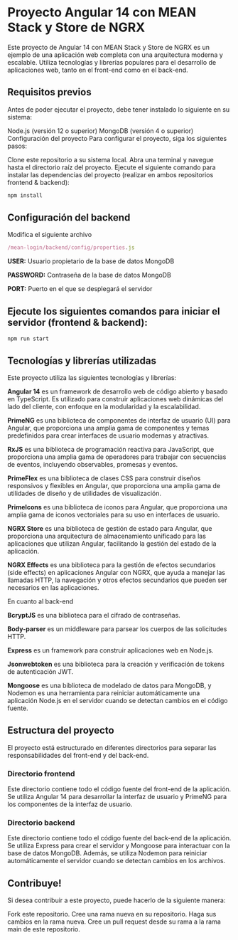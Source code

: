 # Proyecto Angular 14 con MEAN Stack y Store de NGRX

Este proyecto de Angular 14 con MEAN Stack y Store de NGRX es un ejemplo de una aplicación web completa con una arquitectura moderna y escalable. Utiliza tecnologías y librerías populares para el desarrollo de aplicaciones web, tanto en el front-end como en el back-end.

## Requisitos previos

Antes de poder ejecutar el proyecto, debe tener instalado lo siguiente en su sistema:

Node.js (versión 12 o superior)
MongoDB (versión 4 o superior)
Configuración del proyecto
Para configurar el proyecto, siga los siguientes pasos:

Clone este repositorio a su sistema local.
Abra una terminal y navegue hasta el directorio raíz del proyecto.
Ejecute el siguiente comando para instalar las dependencias del proyecto (realizar en ambos repositorios frontend & backend):
```bash
npm install
```
## Configuración del backend

Modifica el siguiente archivo
```js 
/mean-login/backend/config/properties.js
```

**USER:** Usuario propietario de la base de datos MongoDB

**PASSWORD:** Contraseña de la base de datos MongoDB

**PORT:** Puerto en el que se desplegará el servidor
## Ejecute los siguientes comandos para iniciar el servidor (frontend & backend):
```node
npm run start
```
## Tecnologías y librerías utilizadas
Este proyecto utiliza las siguientes tecnologías y librerías:

**Angular 14** es un framework de desarrollo web de código abierto y basado en TypeScript. Es utilizado para construir aplicaciones web dinámicas del lado del cliente, con enfoque en la modularidad y la escalabilidad.

**PrimeNG** es una biblioteca de componentes de interfaz de usuario (UI) para Angular, que proporciona una amplia gama de componentes y temas predefinidos para crear interfaces de usuario modernas y atractivas.

**RxJS** es una biblioteca de programación reactiva para JavaScript, que proporciona una amplia gama de operadores para trabajar con secuencias de eventos, incluyendo observables, promesas y eventos.

**PrimeFlex** es una biblioteca de clases CSS para construir diseños responsivos y flexibles en Angular, que proporciona una amplia gama de utilidades de diseño y de utilidades de visualización.

**PrimeIcons** es una biblioteca de iconos para Angular, que proporciona una amplia gama de iconos vectoriales para su uso en interfaces de usuario.

**NGRX Store** es una biblioteca de gestión de estado para Angular, que proporciona una arquitectura de almacenamiento unificado para las aplicaciones que utilizan Angular, facilitando la gestión del estado de la aplicación.

**NGRX Effects** es una biblioteca para la gestión de efectos secundarios (side effects) en aplicaciones Angular con NGRX, que ayuda a manejar las llamadas HTTP, la navegación y otros efectos secundarios que pueden ser necesarios en las aplicaciones.

En cuanto al back-end

**BcryptJS** es una biblioteca para el cifrado de contraseñas.

**Body-parser** es un middleware para parsear los cuerpos de las solicitudes HTTP.

**Express** es un framework para construir aplicaciones web en Node.js.

**Jsonwebtoken** es una biblioteca para la creación y verificación de tokens de autenticación JWT.

**Mongoose** es una biblioteca de modelado de datos para MongoDB, y Nodemon es una herramienta para reiniciar automáticamente una aplicación Node.js en el servidor cuando se detectan cambios en el código fuente.

## Estructura del proyecto

El proyecto está estructurado en diferentes directorios para separar las responsabilidades del front-end y del back-end.

### Directorio frontend

Este directorio contiene todo el código fuente del front-end de la aplicación. Se utiliza Angular 14 para desarrollar la interfaz de usuario y PrimeNG para los componentes de la interfaz de usuario.

### Directorio backend

Este directorio contiene todo el código fuente del back-end de la aplicación. Se utiliza Express para crear el servidor y Mongoose para interactuar con la base de datos MongoDB. Además, se utiliza Nodemon para reiniciar automáticamente el servidor cuando se detectan cambios en los archivos.


## Contribuye!

Si desea contribuir a este proyecto, puede hacerlo de la siguiente manera:

Fork este repositorio.
Cree una rama nueva en su repositorio.
Haga sus cambios en la rama nueva.
Cree un pull request desde su rama a la rama main de este repositorio.
